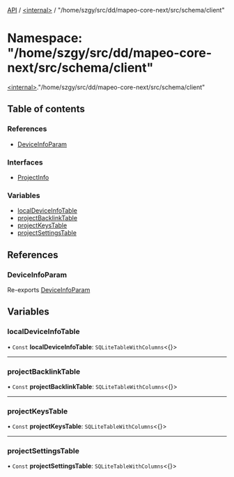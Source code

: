 [API](../README.md) / [\<internal\>](internal_.md) / "/home/szgy/src/dd/mapeo-core-next/src/schema/client"

# Namespace: "/home/szgy/src/dd/mapeo-core-next/src/schema/client"

[\<internal\>](internal_.md)."/home/szgy/src/dd/mapeo-core-next/src/schema/client"

## Table of contents

### References

- [DeviceInfoParam](internal_.__home_szgy_src_dd_mapeo_core_next_src_schema_client_.md#deviceinfoparam)

### Interfaces

- [ProjectInfo](../interfaces/internal_.__home_szgy_src_dd_mapeo_core_next_src_schema_client_.ProjectInfo.md)

### Variables

- [localDeviceInfoTable](internal_.__home_szgy_src_dd_mapeo_core_next_src_schema_client_.md#localdeviceinfotable)
- [projectBacklinkTable](internal_.__home_szgy_src_dd_mapeo_core_next_src_schema_client_.md#projectbacklinktable)
- [projectKeysTable](internal_.__home_szgy_src_dd_mapeo_core_next_src_schema_client_.md#projectkeystable)
- [projectSettingsTable](internal_.__home_szgy_src_dd_mapeo_core_next_src_schema_client_.md#projectsettingstable)

## References

### DeviceInfoParam

Re-exports [DeviceInfoParam](internal_.md#deviceinfoparam)

## Variables

### localDeviceInfoTable

• `Const` **localDeviceInfoTable**: `SQLiteTableWithColumns`\<{}\>

___

### projectBacklinkTable

• `Const` **projectBacklinkTable**: `SQLiteTableWithColumns`\<{}\>

___

### projectKeysTable

• `Const` **projectKeysTable**: `SQLiteTableWithColumns`\<{}\>

___

### projectSettingsTable

• `Const` **projectSettingsTable**: `SQLiteTableWithColumns`\<{}\>
